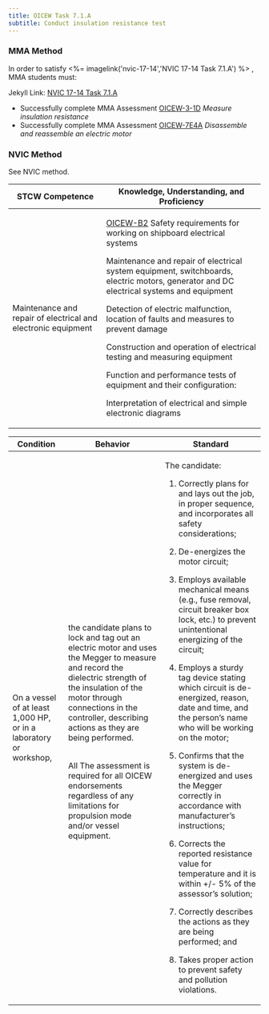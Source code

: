 ```yaml
---
title: OICEW Task 7.1.A 
subtitle: Conduct insulation resistance test
---
```



### MMA Method

In order to satisfy <%= imagelink('nvic-17-14','NVIC 17-14  Task  7.1.A') %> , MMA students must:

Jekyll Link: [NVIC 17-14  Task  7.1.A](/stcw23/assets/images/nvic-17-14.pdf)

* Successfully complete MMA Assessment  [OICEW-3-1D](OICEW-3-1D) *Measure insulation resistance*
* Successfully complete MMA Assessment  [OICEW-7E4A](OICEW-7E4A) *Disassemble and reassemble an electric motor*


### NVIC Method

<a onclick="togglevisibility('nvic_methods')" >See NVIC method.</a>

<div id='nvic_methods' class='hide'>

<table>
<thead>
<tr>
<th class='forty'> STCW Competence </th>
<th class='sixty'> Knowledge, Understanding, and Proficiency </th>
</tr>
</thead>




<tbody>
<tr><td markdown='1'>

Maintenance and repair of electrical and electronic equipment

</td><td markdown='1'>

[OICEW-B2](../../tables/31.html#OICEW-B2) Safety requirements for working on shipboard electrical systems 

Maintenance and repair of electrical system equipment, switchboards, electric motors, generator and DC electrical systems and equipment 

Detection of electric malfunction, location of faults and measures to prevent damage 

Construction and operation of electrical testing and measuring equipment 

Function and performance tests of equipment and their configuration:

 Interpretation of electrical and simple electronic diagrams

</td></tr>


</tbody>
</table>


<table>
<thead>
<tr><th class='twenty'>  Condition </th><th class='twenty'> Behavior </th><th  class='sixty'>Standard </th></tr>
</thead>
<tbody >



<tr><td markdown='1'>

On a vessel of at least 1,000 HP, or in a laboratory or workshop,

</td><td markdown='1'>

the candidate plans to lock and tag out an electric motor and uses the Megger to measure and record the dielectric strength of the insulation of the motor through connections in the controller, describing actions as they are being performed.

<br>

<div class="tooltip">All
<span class="tooltiptext">
The assessment is required for all OICEW endorsements regardless of any limitations for propulsion mode and/or vessel equipment.
</span>
</div>


</td><td markdown='1'>

The candidate:

1. Correctly plans for and lays out the job, in proper sequence, and incorporates all safety considerations;

2. De-energizes the motor circuit;

3. Employs available mechanical means (e.g., fuse removal, circuit breaker box lock, etc.) to prevent unintentional energizing of the circuit;

4. Employs a sturdy tag device stating which circuit is de- energized, reason, date and time, and the person’s name who will be working on the motor;

5. Confirms that the system is de-energized and uses the Megger correctly in accordance with manufacturer’s instructions;

6. Corrects the reported resistance value for temperature and it is within +/- 5% of the assessor’s solution;

7. Correctly describes the actions as they are being performed; and

8. Takes proper action to prevent safety and pollution violations.

</td></tr>
</tbody>
</table>
</div>
